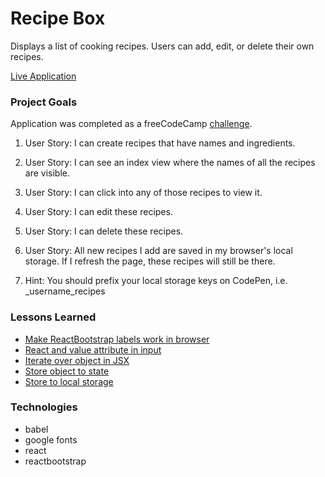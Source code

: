 # Recipe Box

Displays a list of cooking recipes. Users can add, edit, or delete their own recipes.

[Live Application](recipe-box-dlzl.surge.sh)

### Project Goals

Application was completed as a freeCodeCamp [challenge](https://www.freecodecamp.org/challenges/build-a-recipe-box).

1. User Story: I can create recipes that have names and ingredients.

2. User Story: I can see an index view where the names of all the recipes are visible.

3. User Story: I can click into any of those recipes to view it.

4. User Story: I can edit these recipes.

5. User Story: I can delete these recipes.

6. User Story: All new recipes I add are saved in my browser's local storage. If I refresh the page, these recipes will still be there.

7. Hint:  You should prefix your local storage keys on CodePen, i.e. _username_recipes

### Lessons Learned

* [Make ReactBootstrap labels work in browser](https://stackoverflow.com/questions/33012499/react-bootstrap-fails-to-render)
* [React and value attribute in input](https://stackoverflow.com/questions/34006333/cant-type-in-react-input-text-field)
* [Iterate over object in JSX](https://stackoverflow.com/questions/29534224/react-jsx-iterating-through-a-hash-and-returning-jsx-elements-for-each-key)
* [Store object to state](https://stackoverflow.com/questions/27105257/storing-an-object-in-state-of-a-react-component)
* [Store to local storage](https://developer.mozilla.org/en-US/docs/Web/API/Window/localStorage)

### Technologies

* babel
* google fonts
* react
* reactbootstrap
